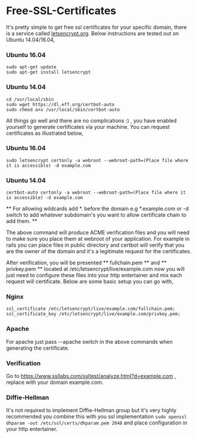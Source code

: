 # Free-SSL-Certificates
  It's pretty simple to get free ssl certificates for your specific domain, there is a service called [letsencrypt.org](https://letsencrypt.org/). Below instructions are tested out on Ubuntu 14.04/16.04, 

### Ubuntu 16.04
```
sudo apt-get update
sudo apt-get install letsencrypt
```

### Ubuntu 14.04
```
cd /usr/local/sbin
sudo wget https://dl.eff.org/certbot-auto
sudo chmod a+x /usr/local/sbin/certbot-auto
```
All things go well and there are no complications :) , you have enabled yourself to generate certificates via your machine. You can request certificates as illustrated below,   

### Ubuntu 16.04
```
sudo letsencrypt certonly -a webroot --webroot-path=(Place file where it is accessible) -d example.com
```

### Ubuntu 14.04
```
certbot-auto certonly -a webroot --webroot-path=(Place file where it is accessible) -d example.com
```
** For allowing wildcards add *. before the domain e.g  *.example.com or -d switch to add whatever subdomain's you want to allow certificate chain to add them. **

The above command will produce ACME verification files and you will need to make sure you place them at webroot of your application. For example in rails you can place files in public directory and certbot will verify that you are the owner of the domain and it's a legitimate request for the certificates.

After verification, you will be presented ** fullchain.pem ** and ** privkey.pem ** located at /etc/letsencrypt/live/example.com now you will just need to configure these files into your http entertainer and mix each request will certificate. Below are some basic setup you can go with, 

### Nginx 
```
ssl_certificate /etc/letsencrypt/live/example.com/fullchain.pem;
ssl_certificate_key /etc/letsencrypt/live/example.com/privkey.pem;
```

### Apache
For apache just pass --apache switch in the above commands when generating the certificate. 

### Verification
Go to https://www.ssllabs.com/ssltest/analyze.html?d=example.com , replace with your domain example.com. 

### Diffie-Hellman
It's not required to implement Diffie-Hellman group but it's very highly recommended you combine this with you ssl implementation `sudo openssl dhparam -out /etc/ssl/certs/dhparam.pem 2048` and place configuration in your http entertainer.  
